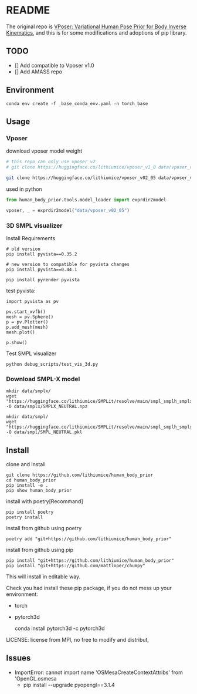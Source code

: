 # README
The original repo is [VPoser: Variational Human Pose Prior for Body Inverse Kinematics](https://github.com/nghorbani/human_body_prior), and this is for some modifications and adoptions of pip library.

## TODO
- [] Add compatible to Vposer v1.0
- [] Add AMASS repo

## Environment

    conda env create -f _base_conda_env.yaml -n torch_base

## Usage

### Vposer

download vposer model weight

```bash
# this repo can only use vposer v2
# git clone https://huggingface.co/lithiumice/vposer_v1_0 data/vposer_v1_0

git clone https://huggingface.co/lithiumice/vposer_v02_05 data/vposer_v02_05
```

used in python

```python
from human_body_prior.tools.model_loader import exprdir2model

vposer, _ = exprdir2model("data/vposer_v02_05")
```

### 3D SMPL visualizer

Install Requirements

    # old version
    pip install pyvista==0.35.2

    # new version to compatible for pyvista changes
    pip install pyvista==0.44.1

    pip install pyrender pyvista

test pyvista:

    import pyvista as pv

    pv.start_xvfb()
    mesh = pv.Sphere()
    p = pv.Plotter()
    p.add_mesh(mesh)
    mesh.plot()
    
    p.show()

Test SMPL visualizer

    python debug_scripts/test_vis_3d.py


### Download SMPL-X model

    mkdir data/smplx/
    wget "https://huggingface.co/lithiumice/SMPLit/resolve/main/smpl_smplh_smplx_mano/SMPLX_NEUTRAL.npz" -O data/smplx/SMPLX_NEUTRAL.npz

    mkdir data/smpl/
    wget "https://huggingface.co/lithiumice/SMPLit/resolve/main/smpl_smplh_smplx_mano/SMPL_NEUTRAL.pkl" -O data/smpl/SMPL_NEUTRAL.pkl

## Install

clone and install

    git clone https://github.com/lithiumice/human_body_prior
    cd human_body_prior 
    pip install -e .
    pip show human_body_prior

install with poetry[Recommand]

    pip install poetry
    poetry install

install from github using poetry

    poetry add "git+https://github.com/lithiumice/human_body_prior"
    
install from github using pip
    
    pip install "git+https://github.com/lithiumice/human_body_prior"
    pip install "git+https://github.com/mattloper/chumpy"


This will install in editable way.

Check you had install these pip package, if you do not mess up your environment:
+ torch
+ pytorch3d

    conda install pytorch3d -c pytorch3d

LICENSE: license from MPI, no free to modify and distribut,

## Issues

- ImportError: cannot import name 'OSMesaCreateContextAttribs' from 'OpenGL.osmesa
    - pip install --upgrade pyopengl==3.1.4